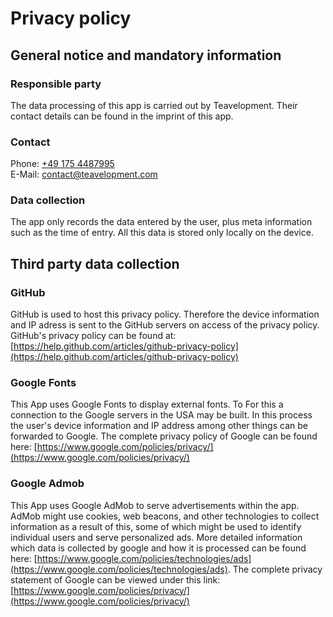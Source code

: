 # Privacy policy

## General notice and mandatory information

### Responsible party
The data processing of this app is carried out by Teavelopment. 
Their contact details can be found in the imprint of this app.

### Contact
Phone: [+49 175 4487995](tel:00491754487995)  
E-Mail: contact@teavelopment.com  

### Data collection
The app only records the data entered by the user, plus meta information such as the time of entry. All this data is stored only locally on the device.

## Third party data collection

### GitHub
GitHub is used to host this privacy policy. Therefore the device information and IP adress is sent to the GitHub servers on access of the privacy policy. GitHub's privacy policy can be found at: [https://help.github.com/articles/github-privacy-policy](https://help.github.com/articles/github-privacy-policy)

### Google Fonts
This App uses Google Fonts to display external fonts. To For this a connection to the Google servers in the USA may be built. In this process the user's device information and IP address among other things can be forwarded to Google. The complete privacy policy of Google can be found here: [https://www.google.com/policies/privacy/](https://www.google.com/policies/privacy/)

### Google Admob
This App uses Google AdMob to serve advertisements within the app. AdMob might use cookies, web beacons, and other technologies to collect information as a result of this, some of which might be used to identify individual users and serve personalized ads. More detailed information which data is collected by google and how it is processed can be found here: [https://www.google.com/policies/technologies/ads](https://www.google.com/policies/technologies/ads). The complete privacy statement of Google can be viewed under this link: [https://www.google.com/policies/privacy/](https://www.google.com/policies/privacy/)
